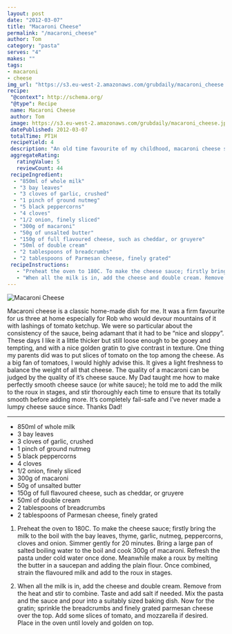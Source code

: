 ```yaml
---
layout: post
date: "2012-03-07"
title: "Macaroni Cheese"
permalink: "/macaroni_cheese"
author: Tom
category: "pasta"
serves: "4"
makes: ""
tags:
- macaroni
- cheese
img_url: "https://s3.eu-west-2.amazonaws.com/grubdaily/macaroni_cheese.jpg"
recipe:
 "@context": http://schema.org/
 "@type": Recipe
 name: Macaroni Cheese
 author: Tom
 image: https://s3.eu-west-2.amazonaws.com/grubdaily/macaroni_cheese.jpg
 datePublished: 2012-03-07
 totalTime: PT1H
 recipeYield: 4
 description: "An old time favourite of my childhood, macaroni cheese still has a special place in my heart."
 aggregateRating:
   ratingValue: 5
   reviewCount: 44
 recipeIngredient:
  - "850ml of whole milk"
  - "3 bay leaves"
  - "3 cloves of garlic, crushed"
  - "1 pinch of ground nutmeg"
  - "5 black peppercorns"
  - "4 cloves"
  - "1/2 onion, finely sliced"
  - "300g of macaroni"
  - "50g of unsalted butter"
  - "150g of full flavoured cheese, such as cheddar, or gruyere"
  - "50ml of double cream"
  - "2 tablespoons of breadcrumbs"
  - "2 tablespoons of Parmesan cheese, finely grated"
 recipeInstructions:
   - "Preheat the oven to 180C. To make the cheese sauce; firstly bring the milk to the boil with the bay leaves, thyme, garlic, nutmeg, peppercorns, cloves and onion. Simmer gently for 20 minutes. Bring a large pan of salted boiling water to the boil and cook 300g of macaroni. Refresh the pasta under cold water once done. Meanwhile make a roux by melting the butter in a saucepan and adding the plain flour. Once combined, strain the flavoured milk and add to the roux in stages."
   - "When all the milk is in, add the cheese and double cream. Remove from the heat and stir to combine. Taste and add salt if needed. Mix the pasta and the sauce and pour into a suitably sized baking dish. Now for the gratin; sprinkle the breadcrumbs and finely grated parmesan cheese over the top. Add some slices of tomato, and mozzarella if desired. Place in the oven until lovely and golden on top."
---
```

<img src="https://s3.eu-west-2.amazonaws.com/grubdaily/macaroni_cheese.jpg" alt="Macaroni Cheese" />

Macaroni cheese is a classic home-made dish for me. It was a firm favourite for us three at home especially for Rob who would devour mountains of it with lashings of tomato ketchup. We were so particular about the consistency of the sauce, being adamant that it had to be “nice and sloppy”. These days I like it a little thicker but still loose enough to be gooey and tempting, and with a nice golden gratin to give contrast in texture. One thing my parents did was to put slices of tomato on the top among the cheese. As a big fan of tomatoes, I would highly advise this. It gives a light freshness to balance the weight of all that cheese. The quality of a macaroni can be judged by the quality of it’s cheese sauce. My Dad taught me how to make perfectly smooth cheese sauce (or white sauce); he told me to add the milk to the roux in stages, and stir thoroughly each time to ensure that its totally smooth before adding more. It’s completely fail-safe and I’ve never made a lumpy cheese sauce since. Thanks Dad!

---
* 850ml of whole milk
* 3 bay leaves
* 3 cloves of garlic, crushed
* 1 pinch of ground nutmeg
* 5 black peppercorns
* 4 cloves
* 1/2 onion, finely sliced
* 300g of macaroni
* 50g of unsalted butter
* 150g of full flavoured cheese, such as cheddar, or gruyere
* 50ml of double cream
* 2 tablespoons of breadcrumbs
* 2 tablespoons of Parmesan cheese, finely grated

1. Preheat the oven to 180C. To make the cheese sauce; firstly bring the milk to the boil with the bay leaves, thyme, garlic, nutmeg, peppercorns, cloves and onion. Simmer gently for 20 minutes. Bring a large pan of salted boiling water to the boil and cook 300g of macaroni. Refresh the pasta under cold water once done. Meanwhile make a roux by melting the butter in a saucepan and adding the plain flour. Once combined, strain the flavoured milk and add to the roux in stages.

2. When all the milk is in, add the cheese and double cream. Remove from the heat and stir to combine. Taste and add salt if needed. Mix the pasta and the sauce and pour into a suitably sized baking dish. Now for the gratin; sprinkle the breadcrumbs and finely grated parmesan cheese over the top. Add some slices of tomato, and mozzarella if desired. Place in the oven until lovely and golden on top.
